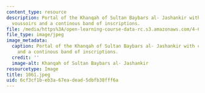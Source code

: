 ```yaml
---
content_type: resource
description: Portal of the Khanqah of Sultan Baybars al- Jashankir with cushioned
  voussoirs and a continous band of inscriptions.
file: /media/https%3A/open-learning-course-data-rc.s3.amazonaws.com/4-615-the-architecture-of-cairo-spring-2002/6cf3cf1beb3a67eadead5dbfb38fff6a_1061.jpeg
file_type: image/jpeg
image_metadata:
  caption: Portal of the Khanqah of Sultan Baybars al- Jashankir with cushioned voussoirs
    and a continous band of inscriptions.
  credit: ''
  image-alt: Khanqah of Sultan Baybars al- Jashankir
resourcetype: Image
title: 1061.jpeg
uid: 6cf3cf1b-eb3a-67ea-dead-5dbfb38fff6a
---
```

